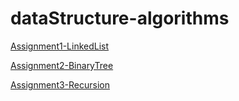 # dataStructure-algorithms


[Assignment1-LinkedList](https://github.com/Lesleyla/dataStructure-algorithms/tree/main/assignment1)

[Assignment2-BinaryTree](https://github.com/Lesleyla/dataStructure-algorithms/tree/main/assignment2)

[Assignment3-Recursion](https://github.com/Lesleyla/dataStructure-algorithms/tree/main/assignment3)
